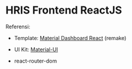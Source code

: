 # HRIS Frontend ReactJS

Referensi:
- Template: [Material Dashboard React](https://www.creative-tim.com/product/material-dashboard-react?partner=104080) (remake)

- UI Kit: [Material-UI](https://material-ui.com/)

- react-router-dom
